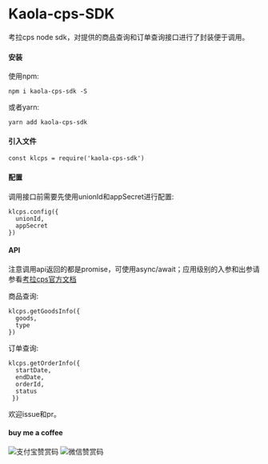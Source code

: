 # Kaola-cps-SDK
考拉cps node sdk，对提供的商品查询和订单查询接口进行了封装便于调用。

#### 安装
使用npm:
```
npm i kaola-cps-sdk -S
```
或者yarn:
```
yarn add kaola-cps-sdk
```

#### 引入文件
```
const klcps = require('kaola-cps-sdk')
```

#### 配置
调用接口前需要先使用unionId和appSecret进行配置:
```
klcps.config({
  unionId,
  appSecret
})
```

#### API
注意调用api返回的都是promise，可使用async/await；应用级别的入参和出参请参看[考拉cps官方文档](http://cps.kaola.com/apiInterface#)

商品查询:
```
klcps.getGoodsInfo({
  goods, 
  type
})
```
订单查询:
```
klcps.getOrderInfo({ 
  startDate, 
  endDate, 
  orderId, 
  status 
 })
```

欢迎issue和pr。

#### buy me a coffee
![支付宝赞赏码](https://images.yyshhhh.com/WechatIMG25.jpeg?imageView2/0/w/400)
![微信赞赏码](https://images.yyshhhh.com/WechatIMG26.jpeg?imageView2/0/w/400)
